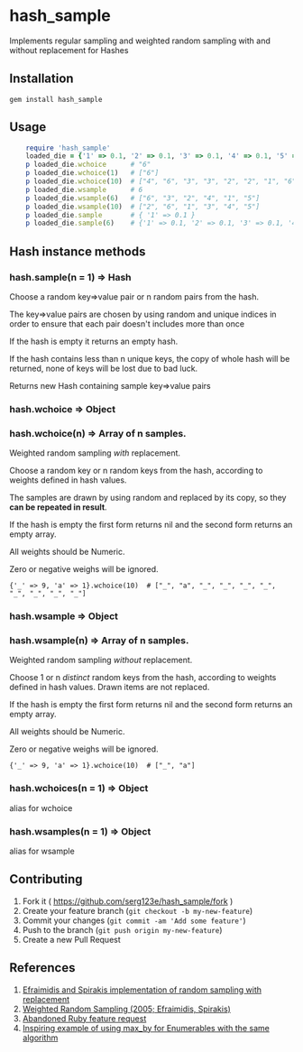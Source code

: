 ﻿# hash_sample

Implements regular sampling and weighted random sampling with and without replacement for Hashes

## Installation

    gem install hash_sample

## Usage

```ruby
    require 'hash_sample'
    loaded_die = {'1' => 0.1, '2' => 0.1, '3' => 0.1, '4' => 0.1, '5' => 0.1, '6' => 0.5}
    p loaded_die.wchoice      # "6"
    p loaded_die.wchoice(1)   # ["6"]
    p loaded_die.wchoice(10)  # ["4", "6", "3", "3", "2", "2", "1", "6", "4", "6"]
    p loaded_die.wsample      # 6
    p loaded_die.wsample(6)   # ["6", "3", "2", "4", "1", "5"]
    p loaded_die.wsample(10)  # ["2", "6", "1", "3", "4", "5"]
    p loaded_die.sample       # { '1' => 0.1 }
    p loaded_die.sample(6)    # {'1' => 0.1, '2' => 0.1, '3' => 0.1, '4' => 0.1, '5' => 0.1, '6' => 0.5}
```

## Hash instance methods
### hash.sample(n = 1) ⇒ Hash
Choose a random key=>value pair or n random pairs from the hash.

The key=>value pairs are chosen by using random and unique indices in order to ensure that each pair doesn't includes more than once

If the hash is empty it returns an empty hash. 

If the hash contains less than n unique keys, the copy of whole hash will be returned, none of keys will be lost due to bad luck.

Returns new Hash containing sample key=>value pairs

### hash.wchoice ⇒ Object
### hash.wchoice(n) ⇒ Array of n samples.
Weighted random sampling *with* replacement.

Choose a random key or n random keys from the hash, according to weights defined in hash values.

The samples are drawn by using random and replaced by its copy, so they **can be repeated in result**.

If the hash is empty the first form returns nil and the second form returns an empty array.

All weights should be Numeric.

Zero or negative weighs will be ignored.

    {'_' => 9, 'a' => 1}.wchoice(10)  # ["_", "a", "_", "_", "_", "_", "_", "_", "_", "_"]

### hash.wsample ⇒ Object
### hash.wsample(n) ⇒ Array of n samples.
Weighted random sampling *without* replacement.

Choose 1 or n *distinct* random keys from the hash, according to weights defined in hash values.
Drawn items are not replaced.

If the hash is empty the first form returns nil and the second form returns an empty array.

All weights should be Numeric.

Zero or negative weighs will be ignored.

    {'_' => 9, 'a' => 1}.wchoice(10)  # ["_", "a"]

### hash.wchoices(n = 1) ⇒ Object
alias for wchoice

### hash.wsamples(n = 1) ⇒ Object
alias for wsample

## Contributing

1. Fork it ( https://github.com/serg123e/hash_sample/fork )
2. Create your feature branch (`git checkout -b my-new-feature`)
3. Commit your changes (`git commit -am 'Add some feature'`)
4. Push to the branch (`git push origin my-new-feature`)
5. Create a new Pull Request

## References

1. [Efraimidis and Spirakis implementation of random sampling with replacement](https://gist.github.com/O-I/3e0654509dd8057b539a)
2. [Weighted Random Sampling (2005; Efraimidis, Spirakis)](https://utopia.duth.gr/~pefraimi/research/data/2007EncOfAlg.pdf)
3. [Abandoned Ruby feature request](https://bugs.ruby-lang.org/issues/4247#change-25166)
4. [Inspiring example of using max_by for Enumerables with the same algorithm](https://ruby-doc.org/core-2.7.1/Enumerable.html#method-i-max_by)